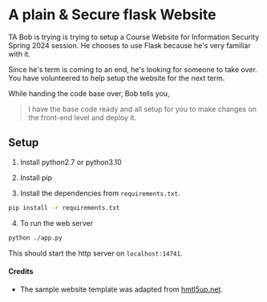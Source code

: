 # A plain & Secure flask Website

TA Bob is trying is trying to setup a Course Website for 
Information Security Spring 2024 session. He chooses to use
Flask because he's very familiar with it.

Since he's term is coming to an end, he's looking for someone
to take over. You have volunteered to help setup the website 
for the next term.

While handing the code base over, Bob tells you,
> I have the base code ready and all setup for you to
make changes on the front-end level and deploy it. 

## Setup

1. Install python2.7 or python3.10

2. Install pip

3. Install the dependencies from `requirements.txt`.

```zsh
pip install -r requirements.txt
```

4. To run the web server
```zsh
python ./app.py
```

This should start the http server on `localhost:14741`.

#### Credits
- The sample website template was adapted from [hmtl5up.net](https://html5up.net/hyperspace).